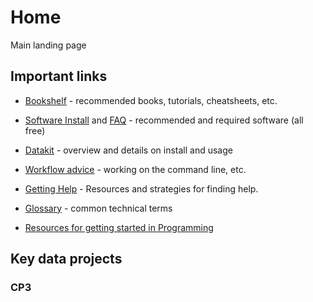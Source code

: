 # Home
Main landing page

## Important links

* [Bookshelf](docs/bookshelf.md) - recommended books, tutorials, cheatsheets, etc.
* [Software Install](docs/tech_setup.md) and [FAQ](docs/tech_faq.md) - recommended and required software (all free)
* [Datakit](docs/datakit.md) - overview and details on install and usage
* [Workflow advice](docs/workflow_advice.md) - working on the command line, etc.

* [Getting Help](docs/getting_help.md) - Resources and strategies for finding help.
* [Glossary](docs/glossary.md) - common technical terms

* [Resources for getting started in Programming](resources/resources_main.md)

## Key data projects

### CP3



